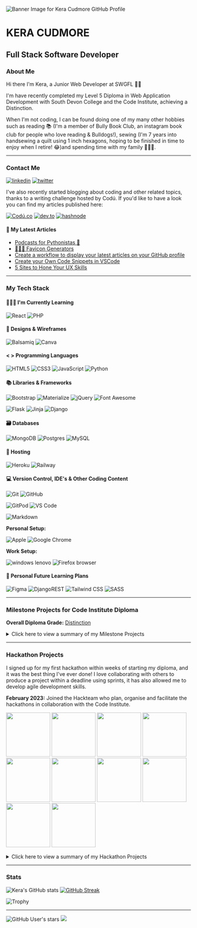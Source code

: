 ![Banner Image for Kera Cudmore GitHub Profile](https://user-images.githubusercontent.com/92253071/223401326-b30bc3a1-74e1-4d8d-877e-634727b4cff0.png)

# KERA CUDMORE
## Full Stack Software Developer

### About Me

Hi there I'm Kera, a Junior Web Developer at SWGFL 👋🏻

I'm have recently completed my Level 5 Diploma in Web Application Development with South Devon College and the Code Institute, achieving a Distinction.

When I'm not coding, I can be found doing one of my many other hobbies such as reading 📚 (I'm a member of Bully Book Club, an instagram book club for people who love reading & Bulldogs!), sewing (I'm 7 years into handsewing a quilt using 1 inch hexagons, hoping to be finished in time to enjoy when I retire! 😂)and spending time with my family 👨‍👩‍👦.


- - -


### Contact Me

[<img src='https://img.shields.io/badge/LinkedIn-0077B5?style=for-the-badge&logo=linkedin&logoColor=white' alt='linkedin'>](https://www.linkedin.com/in/keracudmore/)
[<img src="https://img.shields.io/badge/Twitter-1DA1F2?style=for-the-badge&logo=twitter&logoColor=white" alt="twitter">](https://twitter.com/Keracudmore)

I've also recently started blogging about coding and other related topics, thanks to a writing challenge hosted by Codú. If you'd like to have a look you can find my articles published here:

[<img src="https://img.shields.io/badge/Cod%C3%BA-%40kera--cudmore-black?style=for-the-badge" alt="Codú.co">](https://www.codu.co/kera-cudmore)
[<img src="https://img.shields.io/badge/dev.to-0A0A0A?style=for-the-badge&logo=devdotto&logoColor=white" alt="dev.to">](https://dev.to/keracudmore)
[<img src="https://img.shields.io/badge/Hashnode-2962FF?style=for-the-badge&logo=hashnode&logoColor=white" alt="hashnode">](https://kera-cudmore.hashnode.dev/)


#### 📰 My Latest Articles

<!-- BLOG-POST-LIST:START -->
- [Podcasts for Pythonistas 🐍](https://www.codu.co/articles/podcasts-for-pythonistas-ypmudral)
- [👩🏻‍💻 Favicon Generators](https://www.codu.co/articles/favicon-generators-pz7fumxk)
- [Create a workflow to display your latest articles on your GitHub profile](https://www.codu.co/articles/create-a-workflow-to-display-your-latest-articles-on-your-github-profile-55nybm2f)
- [Create your Own Code Snippets in VSCode](https://www.codu.co/articles/code-snippets-in-vscode-cj72oir0)
- [5 Sites to Hone Your UX Skills](https://www.codu.co/articles/5-sites-to-hone-your-ux-skills-rbxnjxgs)
<!-- BLOG-POST-LIST:END -->

- - -


### My Tech Stack

#### 👩🏻‍🏫 I'm Currently Learning

![React](https://img.shields.io/badge/react-%2320232a.svg?style=for-the-badge&logo=react&logoColor=%2361DAFB)
![PHP](https://img.shields.io/badge/php-%23777BB4.svg?style=for-the-badge&logo=php&logoColor=white)


#### 🎨 Designs & Wireframes

![Balsamiq](https://img.shields.io/badge/Balsamiq%20-%23A60000.svg?&style=for-the-badge&logo=Balsamiq&logoColor=FFFFFF)
![Canva](https://img.shields.io/badge/Canva-%2300C4CC.svg?&style=for-the-badge&logo=Canva&logoColor=white)

#### < > Programming Languages

![HTML5](https://img.shields.io/badge/HTML5-E34F26?style=for-the-badge&logo=html5&logoColor=white)
![CSS3](https://img.shields.io/badge/CSS3-1572B6?style=for-the-badge&logo=css3&logoColor=white)
![JavaScript](https://img.shields.io/badge/JavaScript-323330?style=for-the-badge&logo=javascript&logoColor=F7DF1E)
![Python](https://img.shields.io/badge/python-3670A0?style=for-the-badge&logo=python&logoColor=ffdd54)


#### 📚 Libraries & Frameworks

![Bootstrap](https://img.shields.io/badge/Bootstrap-563D7C?style=for-the-badge&logo=bootstrap&logoColor=white)
![Materialize](https://img.shields.io/badge/Materialize%20-%23EE6E73.svg?&style=for-the-badge&logo=Materialize&logoColor=FFFFFF)
![jQuery](https://img.shields.io/badge/jQuery-0769AD?style=for-the-badge&logo=jquery&logoColor=white)
![Font Awesome](https://img.shields.io/badge/Font%20Awesome%20-%23339AF0.svg?&style=for-the-badge&logo=Font%20Awesome&logoColor=FFFFFF)

![Flask](https://img.shields.io/badge/flask-%23000.svg?style=for-the-badge&logo=flask&logoColor=white)
![Jinja](https://img.shields.io/badge/Jinja%20-%23000000.svg?&style=for-the-badge&logo=Jinja&logoColor=B41717)
![Django](https://img.shields.io/badge/django-%23092E20.svg?style=for-the-badge&logo=django&logoColor=white)


#### 🗃 Databases

![MongoDB](https://img.shields.io/badge/MongoDB-%234ea94b.svg?style=for-the-badge&logo=mongodb&logoColor=white) 
![Postgres](https://img.shields.io/badge/postgres-%23316192.svg?style=for-the-badge&logo=postgresql&logoColor=white)
![MySQL](https://img.shields.io/badge/mysql-%2300f.svg?style=for-the-badge&logo=mysql&logoColor=white)


#### 🏡 Hosting

![Heroku](https://img.shields.io/badge/heroku-%23430098.svg?style=for-the-badge&logo=heroku&logoColor=white) ![Railway](https://img.shields.io/badge/Railway-131415?style=for-the-badge&logo=railway&logoColor=white)


<!--- #### 🧪 Testing

![Jest](https://img.shields.io/badge/-jest-%23C21325?style=for-the-badge&logo=jest&logoColor=white) -->

#### 💻 Version Control, IDE's & Other Coding Content 

![Git](https://img.shields.io/badge/GIT-E44C30?style=for-the-badge&logo=git&logoColor=white)
![GitHub](https://img.shields.io/badge/GitHub-100000?style=for-the-badge&logo=github&logoColor=white)

![GitPod](https://img.shields.io/badge/Gitpod-000000?style=for-the-badge&logo=gitpod&logoColor=#FFAE33)
![VS Code](https://img.shields.io/badge/Visual_Studio_Code-0078D4?style=for-the-badge&logo=visual%20studio%20code&logoColor=white)


![Markdown](https://img.shields.io/badge/markdown-%23000000.svg?style=for-the-badge&logo=markdown&logoColor=white)

**Personal Setup:** 

![Apple](https://img.shields.io/badge/Apple-MacBook_Pro_2021_14_inch-333333?style=for-the-badge&logo=apple&logoColor=white)
![Google Chrome](https://img.shields.io/badge/Google%20Chrome-4285F4?style=for-the-badge&logo=GoogleChrome&logoColor=white)

**Work Setup:** 

![windows lenovo](https://img.shields.io/badge/Windows%20Lenovo%20laptop-E2231A?style=for-the-badge&logo=lenovo&logoColor=white)
![Firefox browser](https://img.shields.io/badge/Firefox_Browser-FF7139?style=for-the-badge&logo=Firefox-Browser&logoColor=white
)


#### 🔮 Personal Future Learning Plans

![Figma](https://img.shields.io/badge/figma-%23F24E1E.svg?style=for-the-badge&logo=figma&logoColor=white)
![DjangoREST](https://img.shields.io/badge/DJANGO-REST-ff1709?style=for-the-badge&logo=django&logoColor=white&color=ff1709&labelColor=gray)
![Tailwind CSS](https://img.shields.io/badge/Tailwind_CSS-38B2AC?style=for-the-badge&logo=tailwind-css&logoColor=white
)
![SASS](https://img.shields.io/badge/Sass-CC6699?style=for-the-badge&logo=sass&logoColor=white
)
- - - 


### Milestone Projects for Code Institute Diploma

**Overall Diploma Grade:** [Distinction](https://www.linkedin.com/in/keracudmore/overlay/education/769538001/multiple-media-viewer/?profileId=ACoAADfAcbgB85Z7ikekUTCZg3iLHHzQUCQYXng&treasuryMediaId=1635520854633)

<details>
<summary>Click here to view a summary of my Milestone Projects</summary>

| Milestone No.   | Project | Description | Grade | 
| :-----------: | :-----------: | :-----------: | :-----------: |
| 1 | <p><a href="https://github.com/kera-cudmore/Bully-Book-Club"><img src="https://github.com/kera-cudmore/Bully-Book-Club/blob/main/assets/images/bullybookclubwebsite.png"></a></p><p>Bully Book Club</p> | <p>A website created for Bully Book Club, an instagram book club who review a book with their bulldogs once a month. Created using HTML, CSS and Bootstrap. | Distinction |
| 2 | <p><a href="https://github.com/kera-cudmore/TheQuizArms"><img src="https://github.com/kera-cudmore/TheQuizArms/blob/main/assets/images/the-quiz-arms.png"></a></p><p>The Quiz Arms</p> | <p>The Quiz Arms is a pub quiz you can take part in any time, anywhere and test your general knowledge! Created with HTML, CSS, JavaScript & jQuery. | Distinction |
| 3 | <p><a href="https://github.com/kera-cudmore/BookWorm"><img src="https://github.com/kera-cudmore/BookWorm/blob/main/documentation/bookworm.png"></a></p><p>BookWorm</p> | <p>BookWorm: a site for bibliophiles! Created with HTML, CSS, JavaScript, Python, Flask. This site combines a relational DB (elephantSQL) & a non-relational DB (mongoDB) and utilises the Google Books API.</p> | Distinction |
| 4 | <p><a href="https://github.com/kera-cudmore/seaside-sewing"><img src="https://github.com/kera-cudmore/seaside-sewing/blob/main/static/images/responsive-site-image.png"></a></p><p>Seaside Sewing</p> | <p>Seaside Sewing: The first port of call for all your sewing needs! A full-stack e-commerce site built with django and stripe payments. This site utilises HTML, CSS, JavaScript, Python. Uses a relational DB (elephantSQL) and Amazon AWS S3.</p> | Distinction |
||
| Channel Lead | <a href="https://api.eu.badgr.io/public/assertions/cI8JzxLhT_u4SQx1Y6fjqg"><img width="120px" height="120px" src="https://api.eu.badgr.io/public/assertions/cI8JzxLhT_u4SQx1Y6fjqg/image"></a> | This award is in recognition for participating as a Channel Lead for a relevant Project channel, supporting and improving the student experience of the Code Institute's Diploma in Full Stack Software Development. |Earning Criteria:<br> 1. Hosted a minimum of 2 webinars on various programming topics.<br>2. Completed a minimum of a 6 week term as a Channel Lead in good standing.<br>3. Has remained engaged with members of the Community.<br>4. Has made a considerable positive impact on student learning experiences. | This award is in recognition for participating as a Channel Lead for a relevant Project channel, supporting and improving the student experience of the Code Institute's Diploma in Full Stack Software Development. |
</details>

- - -


### Hackathon Projects

I signed up for my first hackathon within weeks of starting my diploma, and it was the best thing I've ever done! I love collaborating with others to produce a project within a deadline using sprints, it has also allowed me to develop agile development skills.

<strong>February 2023:</strong> Joined the Hackteam who plan, organise and facilitate the hackathons in collaboration with the Code Institute.

<a href="https://api.eu.badgr.io/public/assertions/lwgFNXABQvSKshDm-dyQmQ"><img width="120px" height="120px" src="https://api.eu.badgr.io/public/assertions/lwgFNXABQvSKshDm-dyQmQ/image"></a>
<a href="https://api.eu.badgr.io/public/assertions/oFpXSkmyS-KSlUuasNc2dA"><img width="120px" height="120px" src="https://api.eu.badgr.io/public/assertions/oFpXSkmyS-KSlUuasNc2dA/image"></a>
<a href="https://api.eu.badgr.io/public/assertions/ndqQRxNWRsKmCj7WPl4ANQ"><img width="120px" height="120px" src="https://api.eu.badgr.io/public/assertions/ndqQRxNWRsKmCj7WPl4ANQ/image"></a>
<a href="https://api.eu.badgr.io/public/assertions/yvBgUOOYRXSzMWZb82P-Jg"><img width="120px" height="120px" src="https://api.eu.badgr.io/public/assertions/yvBgUOOYRXSzMWZb82P-Jg/image"></a>
<a href="https://api.eu.badgr.io/public/assertions/JYrkeHMQTI6EoJxEk4dQeA"><img width="120px" height="120px" src="https://api.eu.badgr.io/public/assertions/JYrkeHMQTI6EoJxEk4dQeA/image"></a>
<a href="https://api.eu.badgr.io/public/assertions/Kd4aXmidS4Cm3ENIf406Og"><img width="120px" height="120px" src="https://api.eu.badgr.io/public/assertions/Kd4aXmidS4Cm3ENIf406Og/image"></a>
<a href="https://api.eu.badgr.io/public/assertions/oxleyWgdS0ylLRr6pX-IpA"><img width="120px" height="120px" src="https://api.eu.badgr.io/public/assertions/oxleyWgdS0ylLRr6pX-IpA/image"></a>
<a href="https://api.eu.badgr.io/public/assertions/KFhkM33oS1mQlUC_SvPv7A"><img width="120px" height="120px" src="https://api.eu.badgr.io/public/assertions/KFhkM33oS1mQlUC_SvPv7A/image"></a>
<a href="https://api.eu.badgr.io/public/assertions/S0PylW9MSqWhpE_2kLyLZQ"><img width="120px" height="120px"   src="https://api.eu.badgr.io/public/assertions/S0PylW9MSqWhpE_2kLyLZQ/image"></a>
<a href="https://api.eu.badgr.io/public/assertions/yaLtUE1gREaePeygpVV1gw"><img width="120px" height="120px"  src="https://api.eu.badgr.io/public/assertions/yaLtUE1gREaePeygpVV1gw/image"></a>


<details>
<summary>Click here to view a summary of my Hackathon Projects</summary>
  

| Date, Theme & Organiser   | Hackathon Project | Place |
| :--------: | :-----------: | :--------------: |
| <p>May 2023:</p><p>May the 4th Be With You.</p><p>Organised by the Code Institute.</p> | <p><a href="https://github.com/kera-cudmore/this-is-the-way"><img src="https://github.com/kera-cudmore/this-is-the-way/blob/main/documentation/social-image.png" width=800px></a></p><p>This is the Way - Help Grogu find his way back to Mando!</p> | <a href="https://api.eu.badgr.io/public/assertions/ndqQRxNWRsKmCj7WPl4ANQ"><img src="https://api.eu.badgr.io/public/assertions/ndqQRxNWRsKmCj7WPl4ANQ/image"></a> |
| <p>May 2022:</p><p>Getting Connected Hackathon.</p><p>Organised by the Code Institute & Soda Social.</p> | <p><a href="https://github.com/kera-cudmore/Found-In-Translation"><img src="https://github.com/kera-cudmore/Found-In-Translation/blob/f5c1495ed5c3729339f1afa4ce5c1a6fd1d0805a/static/images/site-responsive.png" width=800px></a></p><p>Found in Translation - Find your tribe, lose the language barrier!</p>| <a href="https://api.eu.badgr.io/public/assertions/Kd4aXmidS4Cm3ENIf406Og"><img src="https://api.eu.badgr.io/public/assertions/Kd4aXmidS4Cm3ENIf406Og/image"></a> |
| <p>April 2022:</p><p>Earth Day 2022 Hackathon.</p><p>Organised by the Code Institute.</p><p><em>Team Scrum Master</em></p> | <p><a href="https://github.com/kera-cudmore/earth-day-hackathon-2022"><img src="https://github.com/kera-cudmore/earth-day-hackathon-2022/blob/main/assets/images/charity-earth-responsive.png" width="800px"/></a></p><p>Charity Earth: Tell us what you value - The fun way to discover new environmental charities!</p> | <a href="https://api.eu.badgr.io/public/assertions/oxleyWgdS0ylLRr6pX-IpA"><img src="https://api.eu.badgr.io/public/assertions/oxleyWgdS0ylLRr6pX-IpA/image"></a> |
| <p>February 2022:</p><p>Love is in the Air.</p><p>Organised by the Code Institute.</p> | <p><a href="https://github.com/kera-cudmore/valentime"><img src="https://github.com/kera-cudmore/valentime/blob/master/assets/images/finalsite.png" width="800px"/></a></p><p>Valentime: Spend more time creating memories!</p> | <a href="https://api.eu.badgr.io/public/assertions/KFhkM33oS1mQlUC_SvPv7A"><img src="https://api.eu.badgr.io/public/assertions/KFhkM33oS1mQlUC_SvPv7A/image"></a> |
| <p>January 2022:</p><p>Accelerating the future of workforce well-being and mindfulness.</p><p>Organised by the Code Institute & Soda social.</p> | <p><a href="https://github.com/kera-cudmore/empowered"><img src="https://github.com/kera-cudmore/empowered/blob/main/static/images/empowerwebsite.png" width="800px"/></a></p><p>Empower</p> | <a href="https://api.eu.badgr.io/public/assertions/S0PylW9MSqWhpE_2kLyLZQ"><img  src="https://api.eu.badgr.io/public/assertions/S0PylW9MSqWhpE_2kLyLZQ/image"></a> |
| <p>November 2021:</p><p>Breast Cancer Awareness by Women in Tech.</p><p>Organised by the Code Institute & IT Labs</p>| <p><a href="https://github.com/kera-cudmore/W-I-T-IT-LAB-Breast-Cancer-Awareness"><img src="https://github.com/kera-cudmore/W-I-T-IT-LAB-Breast-Cancer-Awareness/blob/main/assets/docs/finalsite.png" width="800px"></a></p><p>Bust It! Cancer without Borders | <a href="https://api.eu.badgr.io/public/assertions/yaLtUE1gREaePeygpVV1gw"><img src="https://api.eu.badgr.io/public/assertions/yaLtUE1gREaePeygpVV1gw/image"></a> |

</details>

- - -
  
  
### Stats
 
![Kera's GitHub stats](https://github-readme-stats.vercel.app/api?username=kera-cudmore&theme=buefy&show_icons=true&count_private=true&hide_border=true)  [![GitHub Streak](http://github-readme-streak-stats.herokuapp.com?user=kera-cudmore&theme=buefy&hide_border=true&date_format=j%20M%5B%20Y%5D)](https://git.io/streak-stats)

  

![Trophy](https://github-profile-trophy.vercel.app/?username=kera-cudmore&margin-w=60&no-frame=true)
 

- - - 

  
![GitHub User's stars](https://img.shields.io/github/stars/kera-cudmore?style=social) 
![](https://komarev.com/ghpvc/?username=kera-cudmore&color=blueviolet&style=flat-square)

